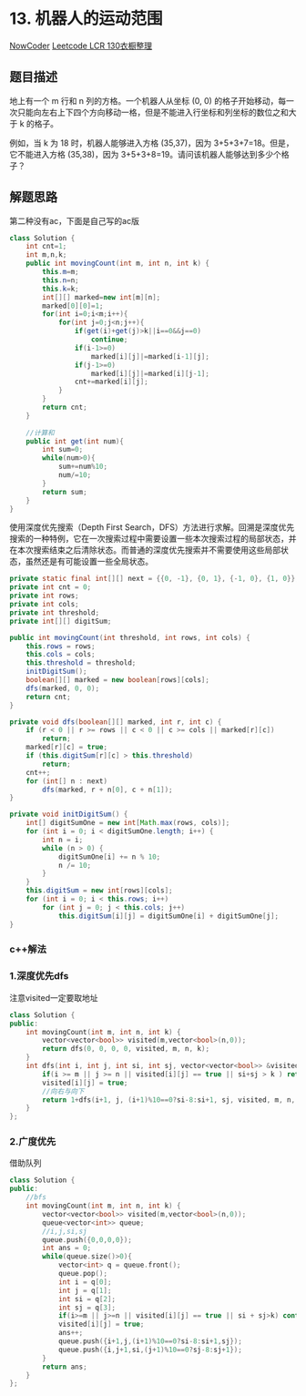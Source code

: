 # 13. 机器人的运动范围

[NowCoder](https://www.nowcoder.com/practice/6e5207314b5241fb83f2329e89fdecc8?tpId=13&tqId=11219&tPage=1&rp=1&ru=/ta/coding-interviews&qru=/ta/coding-interviews/question-ranking&from=cyc_github)
[Leetcode LCR 130衣橱整理](https://leetcode.cn/problems/ji-qi-ren-de-yun-dong-fan-wei-lcof/description/)
## 题目描述

地上有一个 m 行和 n 列的方格。一个机器人从坐标 (0, 0) 的格子开始移动，每一次只能向左右上下四个方向移动一格，但是不能进入行坐标和列坐标的数位之和大于 k 的格子。

例如，当 k 为 18 时，机器人能够进入方格 (35,37)，因为 3+5+3+7=18。但是，它不能进入方格 (35,38)，因为 3+5+3+8=19。请问该机器人能够达到多少个格子？

## 解题思路
第二种没有ac，下面是自己写的ac版
```java
class Solution {
    int cnt=1;
    int m,n,k;
    public int movingCount(int m, int n, int k) {
        this.m=m;
        this.n=n;
        this.k=k;
        int[][] marked=new int[m][n];
        marked[0][0]=1;
        for(int i=0;i<m;i++){
            for(int j=0;j<n;j++){
                if(get(i)+get(j)>k||i==0&&j==0)
                    continue;
                if(i-1>=0)
                    marked[i][j]|=marked[i-1][j];
                if(j-1>=0)
                    marked[i][j]|=marked[i][j-1];
                cnt+=marked[i][j];
            }
        }
        return cnt;
    }
    
    //计算和
    public int get(int num){
        int sum=0;
        while(num>0){
            sum+=num%10;
            num/=10;
        }
        return sum;
    }
}
```

使用深度优先搜索（Depth First Search，DFS）方法进行求解。回溯是深度优先搜索的一种特例，它在一次搜索过程中需要设置一些本次搜索过程的局部状态，并在本次搜索结束之后清除状态。而普通的深度优先搜索并不需要使用这些局部状态，虽然还是有可能设置一些全局状态。

```java
private static final int[][] next = {{0, -1}, {0, 1}, {-1, 0}, {1, 0}};
private int cnt = 0;
private int rows;
private int cols;
private int threshold;
private int[][] digitSum;

public int movingCount(int threshold, int rows, int cols) {
    this.rows = rows;
    this.cols = cols;
    this.threshold = threshold;
    initDigitSum();
    boolean[][] marked = new boolean[rows][cols];
    dfs(marked, 0, 0);
    return cnt;
}

private void dfs(boolean[][] marked, int r, int c) {
    if (r < 0 || r >= rows || c < 0 || c >= cols || marked[r][c])
        return;
    marked[r][c] = true;
    if (this.digitSum[r][c] > this.threshold)
        return;
    cnt++;
    for (int[] n : next)
        dfs(marked, r + n[0], c + n[1]);
}

private void initDigitSum() {
    int[] digitSumOne = new int[Math.max(rows, cols)];
    for (int i = 0; i < digitSumOne.length; i++) {
        int n = i;
        while (n > 0) {
            digitSumOne[i] += n % 10;
            n /= 10;
        }
    }
    this.digitSum = new int[rows][cols];
    for (int i = 0; i < this.rows; i++)
        for (int j = 0; j < this.cols; j++)
            this.digitSum[i][j] = digitSumOne[i] + digitSumOne[j];
}
```

### c++解法
### 1.深度优先dfs
注意visited一定要取地址
```c++
class Solution {
public:
    int movingCount(int m, int n, int k) {
        vector<vector<bool>> visited(m,vector<bool>(n,0));
        return dfs(0, 0, 0, 0, visited, m, n, k);
    }
    int dfs(int i, int j, int si, int sj, vector<vector<bool>> &visited, int m, int n, int k){
        if(i >= m || j >= n || visited[i][j] == true || si+sj > k ) return 0;
        visited[i][j] = true;
        //向右与向下
        return 1+dfs(i+1, j, (i+1)%10==0?si-8:si+1, sj, visited, m, n, k)+dfs(i, j+1, si, (j+1)%10==0?sj-8:sj+1, visited, m, n, k);
    }
};
```
### 2.广度优先
借助队列
```c++
class Solution {
public:
    //bfs
    int movingCount(int m, int n, int k) {
        vector<vector<bool>> visited(m,vector<bool>(n,0));
        queue<vector<int>> queue;
        //i,j,si,sj
        queue.push({0,0,0,0});
        int ans = 0;
        while(queue.size()>0){
            vector<int> q = queue.front();
            queue.pop();
            int i = q[0];
            int j = q[1];
            int si = q[2];
            int sj = q[3];
            if(i>=m || j>=n || visited[i][j] == true || si + sj>k) continue;
            visited[i][j] = true;
            ans++;
            queue.push({i+1,j,(i+1)%10==0?si-8:si+1,sj});
            queue.push({i,j+1,si,(j+1)%10==0?sj-8:sj+1});
        }
        return ans;
    }
};
```